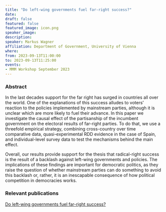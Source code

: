 ```yaml
---
title: "Do left-wing governments fuel far-right success?"
date:
draft: false
featured: false
featured_image: icon.png
speaker_image:
description:
speaker: Markus Wagner
affiliation: Department of Government, University of Vienna
where:
from: 2023-09-13T11:00:00
to: 2023-09-13T11:25:00
events:
- MMM Workshop September 2023
---
```


### Abstract


In the last decades support for the far right has surged in countries all over the world. One of the explanations of this success alludes to voters’ reaction to the policies implemented by mainstream parties, although it is unclear which are more likely to fuel their advance. In this paper we investigate the causal effect of the partisanship of the incumbent government on the electoral results of far-right parties. To do that, we use a threefold empirical strategy, combining cross-country over time comparative data, quasi-experimental RDD evidence in the case of Spain, and individual-level survey data to test the mechanisms behind the main effect. 

Overall, our results provide support for the thesis that radical-right success is the result of a backlash against left-wing governments and policies. The implications of these findings are important for democratic politics, as they raise the question of whether mainstream parties can do something to avoid this backlash or, rather, it is an inescapable consequence of how political competition in democracies works.

### Relevant publications 

[Do left-wing governments fuel far-right success?](Wagner.pdf)
